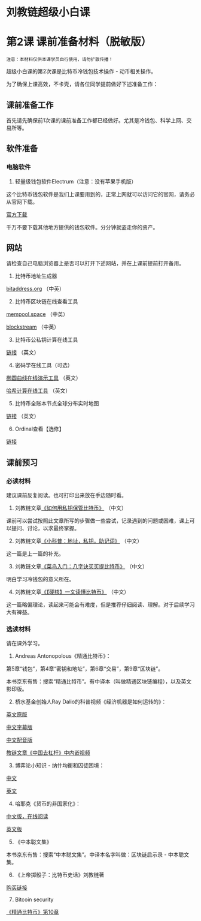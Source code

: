 # 刘教链超级小白课
# 第2课 课前准备材料（脱敏版）

~~~
注意：本材料仅供本课学员自行使用，请勿扩散传播！
~~~

超级小白课的第2次课是比特币冷钱包技术操作 - 动币相关操作。

为了确保上课高效，不卡壳，请各位同学提前做好下述准备工作：

## 课前准备工作

首先请先确保前1次课的课前准备工作都已经做好。尤其是冷钱包、科学上网、交易所等。

## 软件准备

### 电脑软件

1. 轻量级钱包软件Electrum（注意：没有苹果手机版）

这个比特币钱包软件是我们上课要用到的，正常上网就可以访问它的官网，请务必从官网下载。

[官方下载](https://electrum.org/#download)

千万不要下载其他地方提供的钱包软件。分分钟就盗走你的资产。

## 网站

请检查自己电脑浏览器上是否可以打开下述网站，并在上课前提前打开备用。

1. 比特币地址生成器

[bitaddress.org](https://bitaddress.org) （中英）

2. 比特币区块链在线查看工具

[mempool.space](https://mempool.space/) （中英）

[blockstream](https://blockstream.info/) （中英）

3. 比特币公私钥计算在线工具

[链接](https://brainwalletx.github.io/) （英文）

4. 密码学在线工具（可选）

[椭圆曲线在线演示工具](https://www.desmos.com/calculator/ialhd71we3) （英文）

[哈希计算在线工具](http://www.fileformat.info/tool/hash.htm) （英文）

5. 比特币全账本节点全球分布实时地图

[链接](https://bitnodes.io/) （英文）

6. Ordinal查看【选修】

[链接](https://ordiscan.com/)

## 课前预习

### 必读材料

建议课前反复阅读。也可打印出来放在手边随时看。

1. 刘教链文章[《如何用私钥保管比特币》](https://mp.weixin.qq.com/s/JSFg2zoiTzZiWqV_cVwERw) （中文）

课前可以尝试按照此文章所写的步骤做一些尝试，记录遇到的问题或困难，课上可以提问、讨论，以求最终掌握。

2. 刘教链文章[《小科普：地址，私钥，助记词》](https://mp.weixin.qq.com/s/-fBdCZvEAQMNNQ8lVNusVA) （中文）

这一篇是上一篇的补充。

3. 刘教链文章[《菜鸟入门：八字诀买买提比特币》](https://mp.weixin.qq.com/s/LquHqVuxWGsRjhN5l8Jeag) （中文）

明白学习冷钱包的意义所在。

4. 刘教链文章[《【硬核】一文读懂比特币》](https://mp.weixin.qq.com/s/HOZx460p1IuIgiCXMnu37Q) （中文）

这一篇略偏理论，读起来可能会有难度，但是推荐仔细阅读、理解。对于后续学习大有裨益。

### 选读材料

请在课外学习。

1. Andreas Antonopolous《精通比特币》：

第5章“钱包”，第4章“密钥和地址”，第6章“交易”，第9章“区块链”。

本书京东有售：搜索“精通比特币”。有中译本（叫做精通区块链编程），以及英文影印版。

2. 桥水基金创始人Ray Dalio的科普视频《经济机器是如何运转的》：

[英文原版](https://www.economicprinciples.org/)

[中文字幕版](https://www.bilibili.com/video/av13353799)

[中文配音版](https://www.bilibili.com/video/av4610796)

[教链文章《中国去杠杆》中内嵌视频](https://mp.weixin.qq.com/s/Z6eOUROacDaUdarovQ8cFw)

3. 博弈论小知识 - 纳什均衡和囚徒困境：

[中文](https://baike.baidu.com/item/纳什平衡/1325910)

[英文](https://en.wikipedia.org/wiki/Nash_equilibrium)

4. 哈耶克《货币的非国家化》：

[中文版，在线阅读](http://ishare.iask.sina.com.cn/f/33537166-a.html)

[英文版](https://mises.org/library/denationalisation-money-argument-refined)

5. 《中本聪文集》

本书京东有售：搜索“中本聪文集”。中译本名字叫做：区块链启示录 - 中本聪文集。

6. 《上帝掷骰子：比特币史话》刘教链著

[购买链接](https://leanpub.com/history-of-bitcoin)

7. Bitcoin security

[《精通比特币》第10章](https://www.oreilly.com/library/view/mastering-bitcoin/9781491902639/ch10.html)

